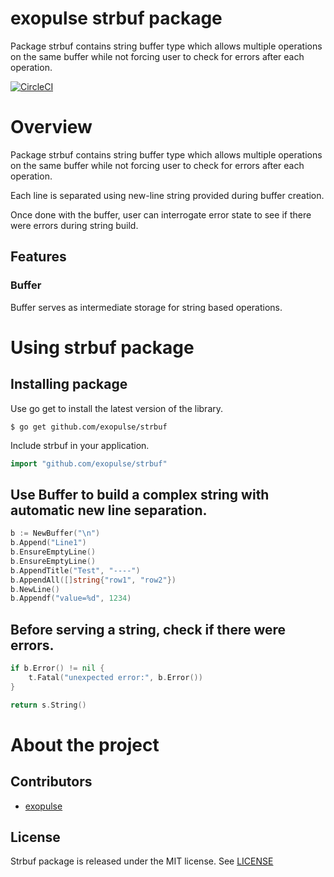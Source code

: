 # exopulse strbuf package
Package strbuf contains string buffer type which allows multiple operations on the same buffer while not forcing user to 
check for errors after each operation.

[![CircleCI](https://circleci.com/gh/exopulse/strbuf.svg?style=svg)](https://circleci.com/gh/exopulse/strbuf)

# Overview

Package strbuf contains string buffer type which allows multiple operations on the same buffer while not forcing user to 
check for errors after each operation.

Each line is separated using new-line string provided during buffer creation.

Once done with the buffer, user can interrogate error state to see if there were errors during string build.

## Features

### Buffer 

Buffer serves as intermediate storage for string based operations.

# Using strbuf package

## Installing package

Use go get to install the latest version of the library.

    $ go get github.com/exopulse/strbuf
 
Include strbuf in your application.
```go
import "github.com/exopulse/strbuf"
```

## Use Buffer to build a complex string with automatic new line separation.
```go
b := NewBuffer("\n")
b.Append("Line1")
b.EnsureEmptyLine()
b.EnsureEmptyLine()
b.AppendTitle("Test", "----")
b.AppendAll([]string{"row1", "row2"})
b.NewLine()
b.Appendf("value=%d", 1234)
```
## Before serving a string, check if there were errors.

```go
if b.Error() != nil {
	t.Fatal("unexpected error:", b.Error())
}

return s.String()
```

# About the project

## Contributors

* [exopulse](https://github.com/exopulse)

## License

Strbuf package is released under the MIT license. See
[LICENSE](https://github.com/exopulse/strbuf/blob/master/LICENSE)
